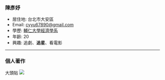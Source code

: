 ### 陳彥妤

- 居住地: 台北市大安區
- Email: cyyu67890@gmail.com
- 學歷: [輔仁大學經濟學系](https://www.economics.fju.edu.tw/)
- 年齡: 20
- 興趣: 追劇、**追星**、看電影
<hr>

### 個人著作
大頭貼
![](https://i.imgur.com/8hEUWBN.jpg)
